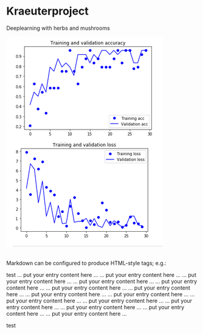 # Kraeuterproject
Deeplearning with herbs and mushrooms

![alt text](https://github.com/TTJakob/Kraeuterproject/blob/1.1/3VVG16.PNG)


<br />
Markdown can be configured to produce HTML-style tags; e.g.:

<br>

test
<MTMarkdownOptions output='raw'>
    ... put your entry content here ...
     ... put your entry content here ...
     ... put your entry content here ... ... put your entry content here ... ... put your entry content here ... ... put your entry content here ... ... put your entry content here ... ... put your entry content here ... ... put your entry content here ... ... put your entry content here ... ... put your entry content here ... ... put your entry content here ... ... put your entry content here ... ... put your entry content here ... ... put your entry content here ...
</MTMarkdownOptions>

test
